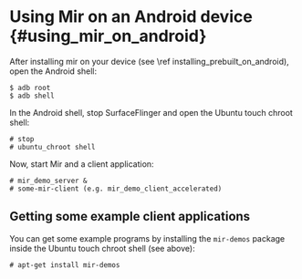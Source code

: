 Using Mir on an Android device {#using_mir_on_android}
==============================

After installing mir on your device (see \ref installing_prebuilt_on_android),
open the Android shell:

    $ adb root
    $ adb shell

In the Android shell, stop SurfaceFlinger and open the Ubuntu touch chroot shell:

    # stop
    # ubuntu_chroot shell

Now, start Mir and a client application:

    # mir_demo_server &
    # some-mir-client (e.g. mir_demo_client_accelerated)

Getting some example client applications
----------------------------------------

You can get some example programs by installing the `mir-demos` package
inside the Ubuntu touch chroot shell (see above):

    # apt-get install mir-demos
